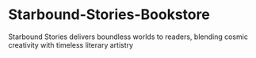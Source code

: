 # Starbound-Stories-Bookstore
Starbound Stories delivers boundless worlds to readers, blending cosmic creativity with timeless literary artistry
